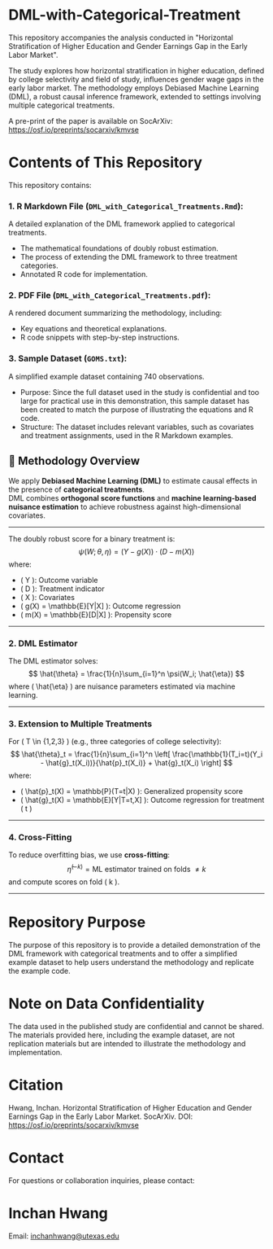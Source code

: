 # DML-with-Categorical-Treatment
This repository accompanies the analysis conducted in "Horizontal Stratification of Higher Education and Gender Earnings Gap in the Early Labor Market".

The study explores how horizontal stratification in higher education, defined by college selectivity and field of study, influences gender wage gaps in the early labor market. The methodology employs Debiased Machine Learning (DML), a robust causal inference framework, extended to settings involving multiple categorical treatments.

A pre-print of the paper is available on SocArXiv: https://osf.io/preprints/socarxiv/kmvse

# Contents of This Repository

This repository contains:

### 1. R Markdown File (`DML_with_Categorical_Treatments.Rmd`):  

A detailed explanation of the DML framework applied to categorical treatments.

- The mathematical foundations of doubly robust estimation.
- The process of extending the DML framework to three treatment categories.
- Annotated R code for implementation.

### 2. PDF File (`DML_with_Categorical_Treatments.pdf`):

A rendered document summarizing the methodology, including:

- Key equations and theoretical explanations.
- R code snippets with step-by-step instructions.

### 3. Sample Dataset (`GOMS.txt`):

A simplified example dataset containing 740 observations.

- Purpose: Since the full dataset used in the study is confidential and too large for practical use in this demonstration, this sample dataset has been created to match the purpose of illustrating the equations and R code.
- Structure: The dataset includes relevant variables, such as covariates and treatment assignments, used in the R Markdown examples.

## 📐 Methodology Overview

We apply **Debiased Machine Learning (DML)** to estimate causal effects in the presence of **categorical treatments**.  
DML combines **orthogonal score functions** and **machine learning-based nuisance estimation** to achieve robustness against high-dimensional covariates.

---

The doubly robust score for a binary treatment is:
$$
\psi(W; \theta, \eta) = \left( Y - g(X) \right) \cdot \left( D - m(X) \right)
$$
where:
- \( Y \): Outcome variable  
- \( D \): Treatment indicator  
- \( X \): Covariates  
- \( g(X) = \mathbb{E}[Y|X] \): Outcome regression  
- \( m(X) = \mathbb{E}[D|X] \): Propensity score  

---

### 2. DML Estimator
The DML estimator solves:
$$
\hat{\theta} = \frac{1}{n}\sum_{i=1}^n \psi(W_i; \hat{\eta})
$$
where \( \hat{\eta} \) are nuisance parameters estimated via machine learning.

---

### 3. Extension to Multiple Treatments
For \( T \in \{1,2,3\} \) (e.g., three categories of college selectivity):
$$
\hat{\theta}_t = \frac{1}{n}\sum_{i=1}^n \left[ \frac{\mathbb{1}(T_i=t)(Y_i - \hat{g}_t(X_i))}{\hat{p}_t(X_i)} + \hat{g}_t(X_i) \right]
$$
where:
- \( \hat{p}_t(X) = \mathbb{P}(T=t|X) \): Generalized propensity score  
- \( \hat{g}_t(X) = \mathbb{E}[Y|T=t,X] \): Outcome regression for treatment \( t \)  

---

### 4. Cross-Fitting
To reduce overfitting bias, we use **cross-fitting**:
$$
\hat{\eta}^{(-k)} = \text{ML estimator trained on folds } \neq k
$$
and compute scores on fold \( k \).

---

# Repository Purpose
The purpose of this repository is to provide a detailed demonstration of the DML framework with categorical treatments and to offer a simplified example dataset to help users understand the methodology and replicate the example code.


# Note on Data Confidentiality
The data used in the published study are confidential and cannot be shared. The materials provided here, including the example dataset, are not replication materials but are intended to illustrate the methodology and implementation.

# Citation
Hwang, Inchan. Horizontal Stratification of Higher Education and Gender Earnings Gap in the Early Labor Market. SocArXiv. DOI: https://osf.io/preprints/socarxiv/kmvse

# Contact
For questions or collaboration inquiries, please contact:
# Inchan Hwang
Email: inchanhwang@utexas.edu
